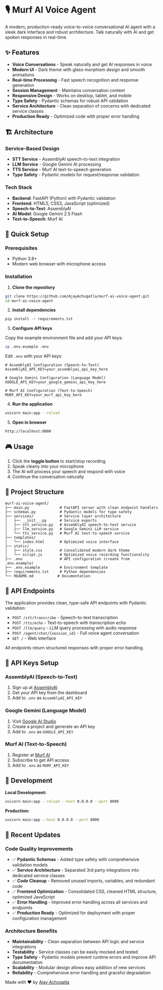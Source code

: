 # 🎙️ Murf AI Voice Agent

A modern, production-ready voice-to-voice conversational AI agent with a sleek dark interface and robust architecture. Talk naturally with AI and get spoken responses in real-time.

## ✨ Features

- **Voice Conversations** - Speak naturally and get AI responses in voice
- **Modern UI** - Dark theme with glass-morphism design and smooth animations  
- **Real-time Processing** - Fast speech recognition and response generation
- **Session Management** - Maintains conversation context
- **Responsive Design** - Works on desktop, tablet, and mobile
- **Type Safety** - Pydantic schemas for robust API validation
- **Service Architecture** - Clean separation of concerns with dedicated service classes
- **Production Ready** - Optimized code with proper error handling

## 🏗️ Architecture

### Service-Based Design
- **STT Service** - AssemblyAI speech-to-text integration
- **LLM Service** - Google Gemini AI processing  
- **TTS Service** - Murf AI text-to-speech generation
- **Type Safety** - Pydantic models for request/response validation

### Tech Stack
- **Backend**: FastAPI (Python) with Pydantic validation
- **Frontend**: HTML5, CSS3, JavaScript (optimized)
- **Speech-to-Text**: AssemblyAI
- **AI Model**: Google Gemini 2.5 Flash
- **Text-to-Speech**: Murf AI

## 🚀 Quick Setup

### Prerequisites
- Python 3.8+
- Modern web browser with microphone access

### Installation

1. **Clone the repository**
```bash
git clone https://github.com/AjayAchugatla/murf-ai-voice-agent.git
cd murf-ai-voice-agent
```

2. **Install dependencies**
```bash
pip install -r requirements.txt
```

3. **Configure API keys**

Copy the example environment file and add your API keys:
```bash
cp .env.example .env
```

Edit `.env` with your API keys:
```env
# AssemblyAI Configuration (Speech-to-Text)
AssemblyAI_API_KEY=your_assemblyai_api_key_here

# Google Gemini Configuration (Language Model)  
GOOGLE_API_KEY=your_google_gemini_api_key_here

# Murf AI Configuration (Text-to-Speech)
MURF_API_KEY=your_murf_api_key_here
```

4. **Run the application**
```bash
uvicorn main:app --reload
```

5. **Open in browser**
```
http://localhost:8000
```

## 🎮 Usage

1. Click the **toggle button** to start/stop recording
2. Speak clearly into your microphone
3. The AI will process your speech and respond with voice
4. Continue the conversation naturally

## 📁 Project Structure

```
murf-ai-voice-agent/
├── main.py              # FastAPI server with clean endpoint handlers
├── schemas.py           # Pydantic models for type safety
├── services/            # Service layer architecture
│   ├── __init__.py      # Service exports
│   ├── stt_service.py   # AssemblyAI speech-to-text service
│   ├── llm_service.py   # Google Gemini LLM service
│   └── tts_service.py   # Murf AI text-to-speech service
├── templates/           
│   └── index.html       # Optimized voice interface
├── static/
│   ├── style.css        # Consolidated modern dark theme
│   └── script.js        # Optimized voice recording functionality
├── .env                 # API configuration (create from .env.example)
├── .env.example         # Environment template
├── requirements.txt     # Python dependencies
└── README.md           # Documentation
```

## 🔧 API Endpoints

The application provides clean, type-safe API endpoints with Pydantic validation:

- `POST /stt/transcribe` - Speech-to-text transcription
- `POST /tts/echo` - Text-to-speech with transcription echo
- `POST /llm/query` - LLM query processing with audio response
- `POST /agent/chat/{session_id}` - Full voice agent conversation
- `GET /` - Web interface

All endpoints return structured responses with proper error handling.

## 🔑 API Keys Setup

### AssemblyAI (Speech-to-Text)
1. Sign up at [AssemblyAI](https://www.assemblyai.com/)
2. Get your API key from the dashboard
3. Add to `.env` as `AssemblyAI_API_KEY`

### Google Gemini (Language Model)
1. Visit [Google AI Studio](https://aistudio.google.com/)
2. Create a project and generate an API key
3. Add to `.env` as `GOOGLE_API_KEY`

### Murf AI (Text-to-Speech)
1. Register at [Murf AI](https://murf.ai/)
2. Subscribe to get API access
3. Add to `.env` as `MURF_API_KEY`

## 🚀 Development

**Local Development:**
```bash
uvicorn main:app --reload --host 0.0.0.0 --port 8000
```

**Production:**
```bash
uvicorn main:app --host 0.0.0.0 --port 8000
```

## 🎯 Recent Updates

### Code Quality Improvements
- ✅ **Pydantic Schemas** - Added type safety with comprehensive validation models
- ✅ **Service Architecture** - Separated 3rd party integrations into dedicated service classes
- ✅ **Code Cleanup** - Removed unused imports, variables, and redundant code
- ✅ **Frontend Optimization** - Consolidated CSS, cleaned HTML structure, optimized JavaScript
- ✅ **Error Handling** - Improved error handling across all services and endpoints
- ✅ **Production Ready** - Optimized for deployment with proper configuration management

### Architecture Benefits
- **Maintainability** - Clean separation between API logic and service integrations
- **Testability** - Service classes can be easily mocked and tested
- **Type Safety** - Pydantic models prevent runtime errors and improve API documentation
- **Scalability** - Modular design allows easy addition of new services
- **Reliability** - Comprehensive error handling and graceful degradation


Made with ❤️ by [Ajay Achugatla](https://github.com/AjayAchugatla)